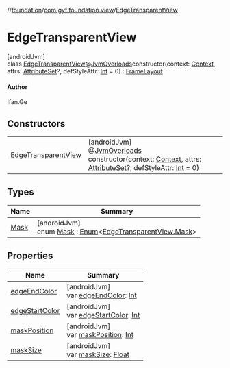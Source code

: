 //[foundation](../../../index.md)/[com.gyf.foundation.view](../index.md)/[EdgeTransparentView](index.md)

# EdgeTransparentView

[androidJvm]\
class [EdgeTransparentView](index.md)@[JvmOverloads](https://kotlinlang.org/api/core/kotlin-stdlib/kotlin.jvm/-jvm-overloads/index.html)constructor(context: [Context](https://developer.android.com/reference/kotlin/android/content/Context.html), attrs: [AttributeSet](https://developer.android.com/reference/kotlin/android/util/AttributeSet.html)?, defStyleAttr: [Int](https://kotlinlang.org/api/core/kotlin-stdlib/kotlin/-int/index.html) = 0) : [FrameLayout](https://developer.android.com/reference/kotlin/android/widget/FrameLayout.html)

#### Author

Ifan.Ge

## Constructors

| | |
|---|---|
| [EdgeTransparentView](-edge-transparent-view.md) | [androidJvm]<br>@[JvmOverloads](https://kotlinlang.org/api/core/kotlin-stdlib/kotlin.jvm/-jvm-overloads/index.html)<br>constructor(context: [Context](https://developer.android.com/reference/kotlin/android/content/Context.html), attrs: [AttributeSet](https://developer.android.com/reference/kotlin/android/util/AttributeSet.html)?, defStyleAttr: [Int](https://kotlinlang.org/api/core/kotlin-stdlib/kotlin/-int/index.html) = 0) |

## Types

| Name | Summary |
|---|---|
| [Mask](-mask/index.md) | [androidJvm]<br>enum [Mask](-mask/index.md) : [Enum](https://kotlinlang.org/api/core/kotlin-stdlib/kotlin/-enum/index.html)&lt;[EdgeTransparentView.Mask](-mask/index.md)&gt; |

## Properties

| Name | Summary |
|---|---|
| [edgeEndColor](edge-end-color.md) | [androidJvm]<br>var [edgeEndColor](edge-end-color.md): [Int](https://kotlinlang.org/api/core/kotlin-stdlib/kotlin/-int/index.html) |
| [edgeStartColor](edge-start-color.md) | [androidJvm]<br>var [edgeStartColor](edge-start-color.md): [Int](https://kotlinlang.org/api/core/kotlin-stdlib/kotlin/-int/index.html) |
| [maskPosition](mask-position.md) | [androidJvm]<br>var [maskPosition](mask-position.md): [Int](https://kotlinlang.org/api/core/kotlin-stdlib/kotlin/-int/index.html) |
| [maskSize](mask-size.md) | [androidJvm]<br>var [maskSize](mask-size.md): [Float](https://kotlinlang.org/api/core/kotlin-stdlib/kotlin/-float/index.html) |